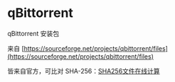 # qBittorrent

qBittorrent 安装包

来自 [https://sourceforge.net/projects/qbittorrent/files](https://sourceforge.net/projects/qbittorrent/files)

皆来自官方，可比对 SHA-256：[SHA256文件在线计算](https://www.strerr.com/cn/sha256_file.html)